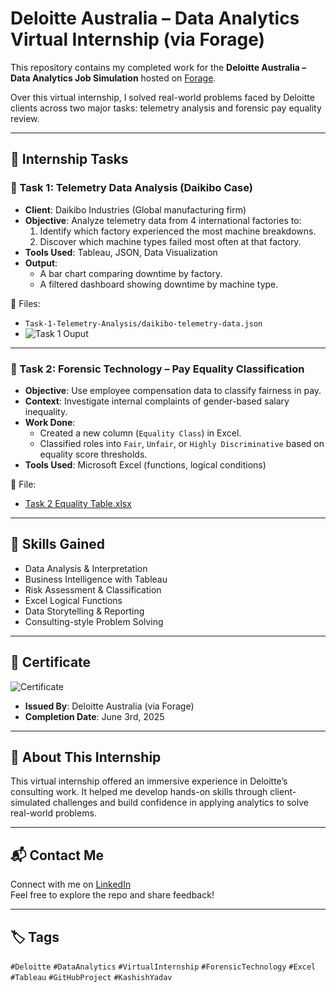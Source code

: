 # Deloitte Australia – Data Analytics Virtual Internship (via Forage)

This repository contains my completed work for the **Deloitte Australia – Data Analytics Job Simulation** hosted on [Forage](https://www.theforage.com/).

Over this virtual internship, I solved real-world problems faced by Deloitte clients across two major tasks: telemetry analysis and forensic pay equality review.

---

## 💼 Internship Tasks

### 🔹 Task 1: Telemetry Data Analysis (Daikibo Case)
- **Client**: Daikibo Industries (Global manufacturing firm)
- **Objective**: Analyze telemetry data from 4 international factories to:
  1. Identify which factory experienced the most machine breakdowns.
  2. Discover which machine types failed most often at that factory.
- **Tools Used**: Tableau, JSON, Data Visualization
- **Output**:
  - A bar chart comparing downtime by factory.
  - A filtered dashboard showing downtime by machine type.

📁 Files:
- `Task-1-Telemetry-Analysis/daikibo-telemetry-data.json`
- ![Task 1 Ouput](https://github.com/user-attachments/assets/24f3e915-d1bc-4a1a-8f9f-5fbef5f695f6)


---

### 🔹 Task 2: Forensic Technology – Pay Equality Classification
- **Objective**: Use employee compensation data to classify fairness in pay.
- **Context**: Investigate internal complaints of gender-based salary inequality.
- **Work Done**:
  - Created a new column (`Equality Class`) in Excel.
  - Classified roles into `Fair`, `Unfair`, or `Highly Discriminative` based on equality score thresholds.
- **Tools Used**: Microsoft Excel (functions, logical conditions)

📁 File:
- [Task 2 Equality Table.xlsx](https://github.com/user-attachments/files/20884407/Task.2.Equality.Table.xlsx)


---

## 🧠 Skills Gained

- Data Analysis & Interpretation  
- Business Intelligence with Tableau  
- Risk Assessment & Classification  
- Excel Logical Functions  
- Data Storytelling & Reporting  
- Consulting-style Problem Solving  

---

## 📄 Certificate

![Certificate](https://github.com/user-attachments/assets/f3608148-ceb0-42af-a4ee-cb05225d0553)


- **Issued By**: Deloitte Australia (via Forage)
- **Completion Date**: June 3rd, 2025

---

## 🧭 About This Internship

This virtual internship offered an immersive experience in Deloitte’s consulting work. It helped me develop hands-on skills through client-simulated challenges and build confidence in applying analytics to solve real-world problems.

---

## 📬 Contact Me

Connect with me on [LinkedIn](www.linkedin.com/in/kashish-yadav-4a9125251)  
Feel free to explore the repo and share feedback!

---

## 🏷️ Tags

`#Deloitte` `#DataAnalytics` `#VirtualInternship` `#ForensicTechnology` `#Excel` `#Tableau` `#GitHubProject` `#KashishYadav`

